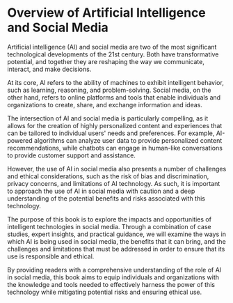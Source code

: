 Overview of Artificial Intelligence and Social Media
=============================================================================

Artificial intelligence (AI) and social media are two of the most significant technological developments of the 21st century. Both have transformative potential, and together they are reshaping the way we communicate, interact, and make decisions.

At its core, AI refers to the ability of machines to exhibit intelligent behavior, such as learning, reasoning, and problem-solving. Social media, on the other hand, refers to online platforms and tools that enable individuals and organizations to create, share, and exchange information and ideas.

The intersection of AI and social media is particularly compelling, as it allows for the creation of highly personalized content and experiences that can be tailored to individual users' needs and preferences. For example, AI-powered algorithms can analyze user data to provide personalized content recommendations, while chatbots can engage in human-like conversations to provide customer support and assistance.

However, the use of AI in social media also presents a number of challenges and ethical considerations, such as the risk of bias and discrimination, privacy concerns, and limitations of AI technology. As such, it is important to approach the use of AI in social media with caution and a deep understanding of the potential benefits and risks associated with this technology.

The purpose of this book is to explore the impacts and opportunities of intelligent technologies in social media. Through a combination of case studies, expert insights, and practical guidance, we will examine the ways in which AI is being used in social media, the benefits that it can bring, and the challenges and limitations that must be addressed in order to ensure that its use is responsible and ethical.

By providing readers with a comprehensive understanding of the role of AI in social media, this book aims to equip individuals and organizations with the knowledge and tools needed to effectively harness the power of this technology while mitigating potential risks and ensuring ethical use.

